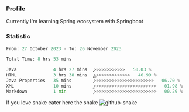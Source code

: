 ### Profile 

Currently I'm learning Spring ecosystem with Springboot

### Statistic
<!--START_SECTION:waka-->

```python
From: 27 October 2023 - To: 26 November 2023

Total Time: 8 hrs 53 mins

Java              4 hrs 27 mins   ͎͎͎͎͎͎͎͎͎͎͎͎̦>>>>>>>>>>>>   50.03 %
HTML              3 hrs 38 mins   ͎͎͎͎͎͎͎͎͎͎͜>>>>>>>>>>>>>>   40.99 %
Java Properties   35 mins         ͎̝>>>>>>>>>>>>>>>>>>>>>>>   06.70 %
XML               10 mins         ͚>>>>>>>>>>>>>>>>>>>>>>>>   01.98 %
Markdown          1 min           ͙>>>>>>>>>>>>>>>>>>>>>>>>   00.29 %
```

<!--END_SECTION:waka-->

If you love snake eater here the snake 
<picture>
  <source media="(prefers-color-scheme: dark)" srcset="https://github.com/pradana4648/pradana4648/blob/c0566a83ca6ea5f2e46bab00e717c4c82b4b5c4c/github-contribution-grid-snake-dark.svg" />
  <source media="(prefers-color-scheme: light)" srcset="https://github.com/pradana4648/pradana4648/blob/c0566a83ca6ea5f2e46bab00e717c4c82b4b5c4c/github-contribution-grid-snake.svg" />
  <img alt="github-snake" src="https://github.com/pradana4648/pradana4648/blob/c0566a83ca6ea5f2e46bab00e717c4c82b4b5c4c/github-contribution-grid-snake.svg" />
</picture>
